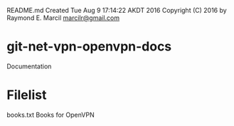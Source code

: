 README.md
Created Tue Aug  9 17:14:22 AKDT 2016
Copyright (C) 2016 by Raymond E. Marcil <marcilr@gmail.com>


# git-net-vpn-openvpn-docs
Documentation


Filelist
========
books.txt
  Books for OpenVPN

